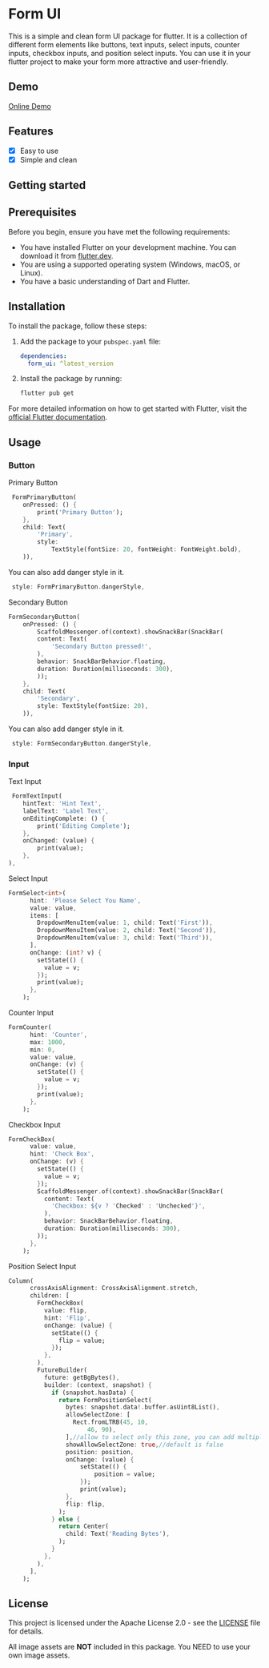 # Form UI
This is a simple and clean form UI package for flutter. It is a collection of different form elements like buttons, text inputs, select inputs, counter inputs, checkbox inputs, and position select inputs. You can use it in your flutter project to make your form more attractive and user-friendly.
## Demo
[Online Demo](https://flutterformui.netlify.app)

## Features

- [x] Easy to use
- [x] Simple and clean
## Getting started
## Prerequisites

Before you begin, ensure you have met the following requirements:
- You have installed Flutter on your development machine. You can download it from [flutter.dev](https://flutter.dev).
- You are using a supported operating system (Windows, macOS, or Linux).
- You have a basic understanding of Dart and Flutter.

## Installation

To install the package, follow these steps:

1. Add the package to your `pubspec.yaml` file:
    ```yaml
    dependencies:
      form_ui: ^latest_version
    ```
2. Install the package by running:
    ```sh
    flutter pub get
    ```

For more detailed information on how to get started with Flutter, visit the [official Flutter documentation](https://flutter.dev/docs/get-started/install).

## Usage

### Button
Primary Button
```dart
 FormPrimaryButton(
    onPressed: () {
        print('Primary Button');
    },
    child: Text(
        'Primary',
        style:
            TextStyle(fontSize: 20, fontWeight: FontWeight.bold),
    )),
```
You can also add danger style in it.
```dart
 style: FormPrimaryButton.dangerStyle,
```
Secondary Button
```dart
FormSecondaryButton(
    onPressed: () {
        ScaffoldMessenger.of(context).showSnackBar(SnackBar(
        content: Text(
            'Secondary Button pressed!',
        ),
        behavior: SnackBarBehavior.floating,
        duration: Duration(milliseconds: 300),
        ));
    },
    child: Text(
        'Secondary',
        style: TextStyle(fontSize: 20),
    )),
```
You can also add danger style in it.
```dart
 style: FormSecondaryButton.dangerStyle,
```

### Input
Text Input
```dart
 FormTextInput(
    hintText: 'Hint Text',
    labelText: 'Label Text',
    onEditingComplete: () {
        print('Editing Complete');
    },
    onChanged: (value) {
        print(value);
    },
),
```
Select Input
```dart
FormSelect<int>(
      hint: 'Please Select You Name',
      value: value,
      items: [
        DropdownMenuItem(value: 1, child: Text('First')),
        DropdownMenuItem(value: 2, child: Text('Second')),
        DropdownMenuItem(value: 3, child: Text('Third')),
      ],
      onChange: (int? v) {
        setState(() {
          value = v;
        });
        print(value);
      },
    );
```
Counter Input
```dart
FormCounter(
      hint: 'Counter',
      max: 1000,
      min: 0,
      value: value,
      onChange: (v) {
        setState(() {
          value = v;
        });
        print(value);
      },
    );
```
Checkbox Input
```dart
FormCheckBox(
      value: value,
      hint: 'Check Box',
      onChange: (v) {
        setState(() {
          value = v;
        });
        ScaffoldMessenger.of(context).showSnackBar(SnackBar(
          content: Text(
            'Checkbox: ${v ? 'Checked' : 'Unchecked'}',
          ),
          behavior: SnackBarBehavior.floating,
          duration: Duration(milliseconds: 300),
        ));
      },
    );
```

Position Select Input
```dart
Column(
      crossAxisAlignment: CrossAxisAlignment.stretch,
      children: [
        FormCheckBox(
          value: flip,
          hint: 'Flip',
          onChange: (value) {
            setState(() {
              flip = value;
            });
          },
        ),
        FutureBuilder(
          future: getBgBytes(),
          builder: (context, snapshot) {
            if (snapshot.hasData) {
              return FormPositionSelect(
                bytes: snapshot.data!.buffer.asUint8List(),
                allowSelectZone: [
                  Rect.fromLTRB(45, 10,
                      46, 90),
                ],//allow to select only this zone, you can add multiple zone
                showAllowSelectZone: true,//default is false
                position: position,
                onChange: (value) {
                    setState(() {
                        position = value;
                    });
                    print(value);
                },
                flip: flip,
              );
            } else {
              return Center(
                child: Text('Reading Bytes'),
              );
            }
          },
        ),
      ],
    );
```

## License
This project is licensed under the Apache License 2.0 - see the [LICENSE](LICENSE) file for details.

All image assets are **NOT** included in this package. You NEED to use your own image assets.
